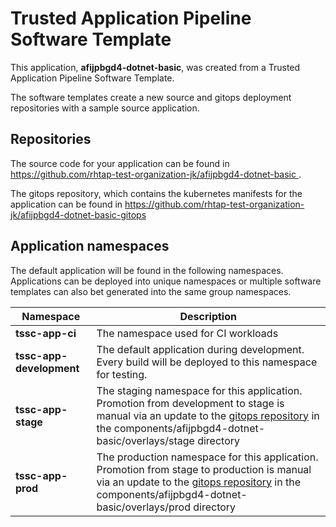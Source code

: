 # Trusted Application Pipeline Software Template

This application, **afijpbgd4-dotnet-basic**, was created from a Trusted Application Pipeline Software Template.

The software templates create a new source and gitops deployment repositories with a sample source application. 

## Repositories

The source code for your application can be found in [https://github.com/rhtap-test-organization-jk/afijpbgd4-dotnet-basic ](https://github.com/rhtap-test-organization-jk/afijpbgd4-dotnet-basic ).
 
The gitops repository, which contains the kubernetes manifests for the application can be found in 
[https://github.com/rhtap-test-organization-jk/afijpbgd4-dotnet-basic-gitops ](https://github.com/rhtap-test-organization-jk/afijpbgd4-dotnet-basic-gitops ) 

## Application namespaces 

The default application will be found in the following namespaces. Applications can be deployed into unique namespaces or multiple software templates can also bet generated into the same group namespaces.  

|  Namespace   |  Description   |  
| -------- | -------- |
| **tssc-app-ci** | The namespace used for CI workloads |
| **tssc-app-development** | The default application during development. Every build will be deployed to this namespace for testing. |
| **tssc-app-stage** | The staging namespace for this application. Promotion from development to stage is manual via an update to the [gitops repository](https://github.com/rhtap-test-organization-jk/afijpbgd4-dotnet-basic-gitops ) in the components/afijpbgd4-dotnet-basic/overlays/stage directory |
| **tssc-app-prod** | The production namespace for this application. Promotion from stage to production is manual via an update to the [gitops repository](https://github.com/rhtap-test-organization-jk/afijpbgd4-dotnet-basic-gitops ) in the components/afijpbgd4-dotnet-basic/overlays/prod directory |